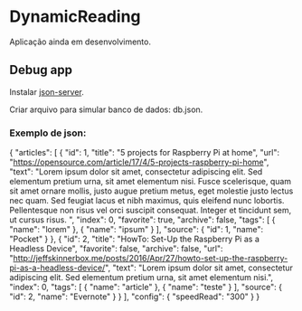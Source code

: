 # DynamicReading

Aplicação ainda em desenvolvimento.

## Debug app

Instalar [json-server](https://github.com/typicode/json-server).

Criar arquivo para simular banco de dados: db.json.
### Exemplo de json:
{
  "articles": [
    {
      "id": 1,
      "title": "5 projects for Raspberry Pi at home",
      "url": "https://opensource.com/article/17/4/5-projects-raspberry-pi-home",
      "text": "Lorem ipsum dolor sit amet, consectetur adipiscing elit. Sed elementum pretium urna, sit amet elementum nisi. Fusce scelerisque, quam sit amet ornare mollis, justo augue pretium metus, eget molestie justo lectus nec quam. Sed feugiat lacus et nibh maximus, quis eleifend nunc lobortis. Pellentesque non risus vel orci suscipit consequat. Integer et tincidunt sem, ut cursus risus. ",
      "index": 0,
      "favorite": true,
      "archive": false,
      "tags": [
        {
          "name": "lorem"
        },
        {
          "name": "ipsum"
        }
      ],
      "source": {
        "id": 1,
        "name": "Pocket"
      }
    },
    {
      "id": 2,
      "title": "HowTo: Set-Up the Raspberry Pi as a Headless Device",
      "favorite": false,
      "archive": false,
      "url": "http://jeffskinnerbox.me/posts/2016/Apr/27/howto-set-up-the-raspberry-pi-as-a-headless-device/",
      "text": "Lorem ipsum dolor sit amet, consectetur adipiscing elit. Sed elementum pretium urna, sit amet elementum nisi.",
      "index": 0,
      "tags": [
        {
          "name": "article"
        },
        {
          "name": "teste"
        }
      ],
      "source": {
        "id": 2,
        "name": "Evernote"
      }
    }
  ],
  "config": {
    "speedRead": "300"
  }
}

